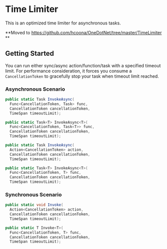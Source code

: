 # Time Limiter #

This is an optimized time limiter for asynchronous tasks.

**Moved to https://github.com/hcoona/OneDotNet/tree/master/TimeLimiter **

## Getting Started ##

You can run either sync/async action/function/task with a specified timeout limit. For performance consideration,
it forces you consume a `CancellationToken` to gracefully stop your task when timeout limit reached.

### Asynchronous Scenario ###

```csharp
public static Task InvokeAsync(
  Func<CancellationToken, Task> func,
  CancellationToken cancellationToken,
  TimeSpan timeoutLimit);

public static Task<T> InvokeAsync<T>(
  Func<CancellationToken, Task<T>> func,
  CancellationToken cancellationToken,
  TimeSpan timeoutLimit);

public static Task InvokeAsync(
  Action<CancellationToken> action,
  CancellationToken cancellationToken,
  TimeSpan timeoutLimit);

public static Task<T> InvokeAsync<T>(
  Func<CancellationToken, T> func,
  CancellationToken cancellationToken,
  TimeSpan timeoutLimit);
```

### Synchronous Scenario ###

```csharp
public static void Invoke(
  Action<CancellationToken> action,
  CancellationToken cancellationToken,
  TimeSpan timeoutLimit);

public static T Invoke<T>(
  Func<CancellationToken, T> func,
  CancellationToken cancellationToken,
  TimeSpan timeoutLimit);
```
